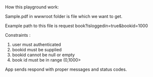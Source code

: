How this playground work:

Sample.pdf in wwwroot folder is file which we want to get. 

Example path to this file is request book?isloggedin=true&bookid=1000

Constraints : 
1) user must authenticated
2) bookid must be supplied
3) bookid cannot be null or empty
4) book id must be in range (0,1000>

App sends respond with proper messages and status codes.


